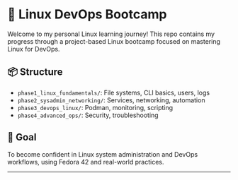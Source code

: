 # 🧠 Linux DevOps Bootcamp

Welcome to my personal Linux learning journey! This repo contains my progress through a project-based Linux bootcamp focused on mastering Linux for DevOps.

## 📦 Structure

- `phase1_linux_fundamentals/`: File systems, CLI basics, users, logs
- `phase2_sysadmin_networking/`: Services, networking, automation
- `phase3_devops_linux/`: Podman, monitoring, scripting
- `phase4_advanced_ops/`: Security, troubleshooting

## 🎯 Goal

To become confident in Linux system administration and DevOps workflows, using Fedora 42 and real-world practices.

---
